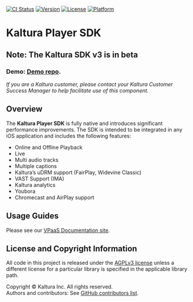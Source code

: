 [![CI Status](https://api.travis-ci.org/kaltura/playkit-ios.svg?branch=develop)](https://travis-ci.org/kaltura/playkit-ios)
[![Version](https://img.shields.io/cocoapods/v/PlayKit.svg?style=flat)](https://cocoapods.org/pods/PlayKit)
[![License](https://img.shields.io/cocoapods/l/PlayKit.svg?style=flat)](https://cocoapods.org/pods/PlayKit)
[![Platform](https://img.shields.io/cocoapods/p/PlayKit.svg?style=flat)](https://cocoapods.org/pods/PlayKit)

# Kaltura Player SDK
## Note: The Kaltura SDK v3 is in beta
### Demo: [Demo repo](https://github.com/kaltura/playkit-ios-samples).

*If you are a Kaltura customer, please contact your Kaltura Customer Success Manager to help facilitate use of this component.*

## Overview
The **Kaltura Player SDK** is fully native and introduces significant performance improvements. The SDK is intended to be integrated in any iOS application and includes the following features:

* Online and Offline Playback
* Live
* Multi audio tracks
* Multiple captions
* Kaltura’s uDRM support (FairPlay, Widevine Classic)
* VAST Support (IMA)
* Kaltura analytics
* Youbora
* Chromecast and AirPlay support

## Usage Guides
Please see our [VPaaS Documentation site](https://vpaas.kaltura.com/documentation/Mobile-Video-Player-SDKs/iOS_Introduction.html).

## License and Copyright Information
All code in this project is released under the [AGPLv3 license](http://www.gnu.org/licenses/agpl-3.0.html) unless a different license for a particular library is specified in the applicable library path.   

Copyright © Kaltura Inc. All rights reserved.   
Authors and contributors: See [GitHub contributors list](https://github.com/kaltura/playkit-ios/graphs/contributors).  

